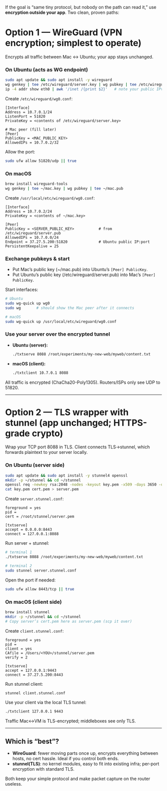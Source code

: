 If the goal is “same tiny protocol, but nobody on the path can read it,” use **encryption outside your app**. Two clean, proven paths:

# Option 1 — WireGuard (VPN encryption; simplest to operate)

Encrypts all traffic between Mac ↔ Ubuntu; your app stays unchanged.

### On Ubuntu (acts as WG endpoint)

```bash
sudo apt update && sudo apt install -y wireguard
wg genkey | tee /etc/wireguard/server.key | wg pubkey | tee /etc/wireguard/server.pub
ip -4 addr show eth0 | awk '/inet /{print $2}'   # note your public IPv4 (e.g., 37.27.5.200)
```

Create `/etc/wireguard/wg0.conf`:

```
[Interface]
Address = 10.7.0.1/24
ListenPort = 51820
PrivateKey = <contents of /etc/wireguard/server.key>

# Mac peer (fill later)
[Peer]
PublicKey = <MAC_PUBLIC_KEY>
AllowedIPs = 10.7.0.2/32
```

Allow the port:

```bash
sudo ufw allow 51820/udp || true
```

### On macOS

```zsh
brew install wireguard-tools
wg genkey | tee ~/mac.key | wg pubkey | tee ~/mac.pub
```

Create `/usr/local/etc/wireguard/wg0.conf`:

```
[Interface]
Address = 10.7.0.2/24
PrivateKey = <contents of ~/mac.key>

[Peer]
PublicKey = <SERVER_PUBLIC_KEY>           # from /etc/wireguard/server.pub
AllowedIPs = 10.7.0.0/24
Endpoint = 37.27.5.200:51820              # Ubuntu public IP:port
PersistentKeepalive = 25
```

### Exchange pubkeys & start

* Put Mac’s public key (~/mac.pub) into Ubuntu’s `[Peer] PublicKey`.
* Put Ubuntu’s public key (/etc/wireguard/server.pub) into Mac’s `[Peer] PublicKey`.

Start interfaces:

```bash
# Ubuntu
sudo wg-quick up wg0
sudo wg       # should show the Mac peer after it connects

# macOS
sudo wg-quick up /usr/local/etc/wireguard/wg0.conf
```

### Use your server over the encrypted tunnel

* **Ubuntu (server):**

  ```bash
  ./txtserve 8088 /root/experiments/my-new-web/myweb/content.txt
  ```
* **macOS (client):**

  ```zsh
  ./txtclient 10.7.0.1 8088
  ```

All traffic is encrypted (ChaCha20-Poly1305). Routers/ISPs only see UDP to 51820.

---

# Option 2 — TLS wrapper with stunnel (app unchanged; HTTPS-grade crypto)

Wrap your TCP port 8088 in TLS. Client connects TLS→stunnel, which forwards plaintext to your server locally.

### On Ubuntu (server side)

```bash
sudo apt update && sudo apt install -y stunnel4 openssl
mkdir -p ~/stunnel && cd ~/stunnel
openssl req -newkey rsa:2048 -nodes -keyout key.pem -x509 -days 3650 -out cert.pem -subj "/CN=txtserve"
cat key.pem cert.pem > server.pem
```

Create `server.stunnel.conf`:

```
foreground = yes
pid =
cert = /root/stunnel/server.pem

[txtserve]
accept = 0.0.0.0:8443
connect = 127.0.0.1:8088
```

Run server + stunnel:

```bash
# terminal 1
./txtserve 8088 /root/experiments/my-new-web/myweb/content.txt

# terminal 2
sudo stunnel server.stunnel.conf
```

Open the port if needed:

```bash
sudo ufw allow 8443/tcp || true
```

### On macOS (client side)

```zsh
brew install stunnel
mkdir -p ~/stunnel && cd ~/stunnel
# Copy server’s cert.pem here as server.pem (scp it over)
```

Create `client.stunnel.conf`:

```
foreground = yes
pid =
client = yes
CAfile = /Users/<YOU>/stunnel/server.pem
verify = 2

[txtserve]
accept = 127.0.0.1:9443
connect = 37.27.5.200:8443
```

Run stunnel client:

```zsh
stunnel client.stunnel.conf
```

Use your client via the local TLS tunnel:

```zsh
./txtclient 127.0.0.1 9443
```

Traffic Mac↔VM is TLS-encrypted; middleboxes see only TLS.

---

## Which is “best”?

* **WireGuard**: fewer moving parts once up, encrypts everything between hosts, no cert hassle. Ideal if you control both ends.
* **stunnel(TLS)**: no kernel modules, easy to fit into existing infra; per-port encryption with standard TLS.

Both keep your simple protocol and make packet capture on the router useless.
